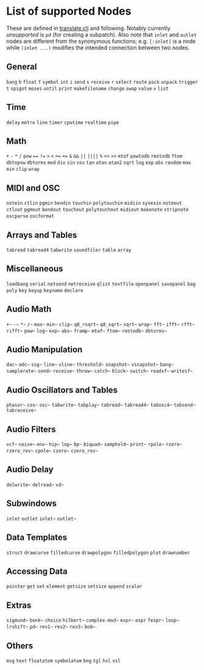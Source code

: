 # List of supported Nodes

These are defined in [translate.clj](../src/clj_puredata/translate.clj#L13) and following.
Notably currently _unsupported_ is `pd` (for creating a subpatch).
Also note that `inlet` and `outlet` nodes are different from the synonymous functions; e.g. `[:inlet]` is a node while `(inlet ...)` modifies the intended connection between two nodes.

## General

`bang`
`b`
`float`
`f`
`symbol`
`int`
`i`
`send`
`s`
`receive`
`r`
`select`
`route`
`pack`
`unpack`
`trigger`
`t`
`spigot`
`moses`
`until`
`print`
`makefilename`
`change`
`swap`
`value`
`v`
`list`


## Time

`delay`
`metro`
`line`
`timer`
`cputime`
`realtime`
`pipe`


## Math

`+`
`-`
`*`
`/`
`pow`
`==`
`!=`
`>`
`<`
`>=`
`<=`
`&`
`&&`
`||`
`||||`
`%`
`<<`
`>>`
`mtof`
`powtodb`
`rmstodb`
`ftom`
`dbtopow`
`dbtorms`
`mod`
`div`
`sin`
`cos`
`tan`
`atan`
`atan2`
`sqrt`
`log`
`exp`
`abs`
`random`
`max`
`min`
`clip`
`wrap`

## MIDI and OSC

`notein`
`ctlin`
`pgmin`
`bendin`
`touchin`
`polytouchin`
`midiin`
`sysexin`
`noteout`
`ctlout`
`pgmout`
`bendout`
`touchout`
`polytouchout`
`midiout`
`makenote`
`stripnote`
`oscparse`
`oscformat`

## Arrays and Tables

`tabread`
`tabread4`
`tabwrite`
`soundfiler`
`table`
`array`

## Miscellaneous

`loadbang`
`serial`
`netsend`
`netreceive`
`qlist`
`textfile`
`openpanel`
`savepanel`
`bag`
`poly`
`key`
`keyup`
`keyname`
`declare`

## Audio Math

`+~`
`-~`
`*~`
`/~`
`max~`
`min~`
`clip~`
`q8_rsqrt~`
`q8_sqrt~`
`sqrt~`
`wrap~`
`fft~`
`ifft~`
`rfft~`
`rifft~`
`pow~`
`log~`
`exp~`
`abs~`
`framp~`
`mtof~`
`ftom~`
`rmstodb~`
`dbtorms~`

## Audio Manipulation    

`dac~`
`adc~`
`sig~`
`line~`
`vline~`
`threshold~`
`snapshot~`
`vsnapshot~`
`bang~`
`samplerate~`
`send~`
`receive~`
`throw~`
`catch~`
`block~`
`switch~`
`readsf~`
`writesf~`

## Audio Oscillators and Tables

`phasor~`
`cos~`
`osc~`
`tabwrite~`
`tabplay~`
`tabread~`
`tabread4~`
`tabosc4~`
`tabsend~`
`tabreceive~`

## Audio Filters

`vcf~`
`noise~`
`env~`
`hip~`
`lop~`
`bp~`
`biquad~`
`samphold~`
`print~`
`rpole~`
`rzero~`
`rzero_rev~`
`cpole~`
`czero~`
`czero_rev~`

## Audio Delay

`delwrite~`
`delread~`
`vd~`
                    
## Subwindows

`inlet`
`outlet`
`inlet~`
`outlet~`

## Data Templates

`struct`
`drawcurve`
`filledcurve`
`drawpolygon`
`filledpolygon`
`plot`
`drawnumber`

## Accessing Data

`pointer`
`get`
`set`
`element`
`getsize`
`setsize`
`append`
`scalar`

## Extras

`sigmund~`
`bonk~`
`choice`
`hilbert~`
`complex-mod~`
`expr~`
`expr`
`fexpr~`
`loop~`
`lrshift~`
`pd~`
`rev1~`
`rev2~`
`rev3~`
`bob~`

## Others

`msg`
`text`
`floatatom`
`symbolatom`
`bng`
`tgl`
`hsl`
`vsl`
